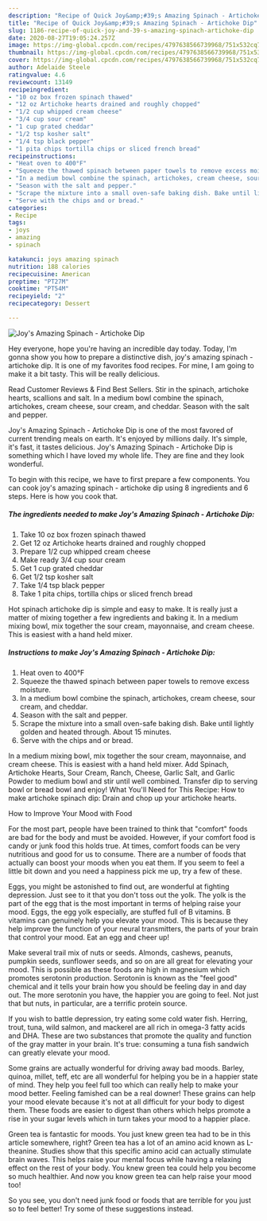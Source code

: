 ```yaml
---
description: "Recipe of Quick Joy&amp;#39;s Amazing Spinach - Artichoke Dip"
title: "Recipe of Quick Joy&amp;#39;s Amazing Spinach - Artichoke Dip"
slug: 1186-recipe-of-quick-joy-and-39-s-amazing-spinach-artichoke-dip
date: 2020-08-27T19:05:24.257Z
image: https://img-global.cpcdn.com/recipes/4797638566739968/751x532cq70/joys-amazing-spinach-artichoke-dip-recipe-main-photo.jpg
thumbnail: https://img-global.cpcdn.com/recipes/4797638566739968/751x532cq70/joys-amazing-spinach-artichoke-dip-recipe-main-photo.jpg
cover: https://img-global.cpcdn.com/recipes/4797638566739968/751x532cq70/joys-amazing-spinach-artichoke-dip-recipe-main-photo.jpg
author: Adelaide Steele
ratingvalue: 4.6
reviewcount: 13149
recipeingredient:
- "10 oz box frozen spinach thawed"
- "12 oz Artichoke hearts drained and roughly chopped"
- "1/2 cup whipped cream cheese"
- "3/4 cup sour cream"
- "1 cup grated cheddar"
- "1/2 tsp kosher salt"
- "1/4 tsp black pepper"
- "1 pita chips tortilla chips or sliced french bread"
recipeinstructions:
- "Heat oven to 400°F"
- "Squeeze the thawed spinach between paper towels to remove excess moisture."
- "In a medium bowl combine the spinach, artichokes, cream cheese, sour cream, and cheddar."
- "Season with the salt and pepper."
- "Scrape the mixture into a small oven-safe baking dish. Bake until lightly golden and heated through. About 15 minutes."
- "Serve with the chips and or bread."
categories:
- Recipe
tags:
- joys
- amazing
- spinach

katakunci: joys amazing spinach 
nutrition: 188 calories
recipecuisine: American
preptime: "PT27M"
cooktime: "PT54M"
recipeyield: "2"
recipecategory: Dessert

---
```



![Joy&#39;s Amazing Spinach - Artichoke Dip](https://img-global.cpcdn.com/recipes/4797638566739968/751x532cq70/joys-amazing-spinach-artichoke-dip-recipe-main-photo.jpg)

Hey everyone, hope you're having an incredible day today. Today, I'm gonna show you how to prepare a distinctive dish, joy&#39;s amazing spinach - artichoke dip. It is one of my favorites food recipes. For mine, I am going to make it a bit tasty. This will be really delicious.

Read Customer Reviews &amp; Find Best Sellers. Stir in the spinach, artichoke hearts, scallions and salt. In a medium bowl combine the spinach, artichokes, cream cheese, sour cream, and cheddar. Season with the salt and pepper.

Joy&#39;s Amazing Spinach - Artichoke Dip is one of the most favored of current trending meals on earth. It's enjoyed by millions daily. It's simple, it's fast, it tastes delicious. Joy&#39;s Amazing Spinach - Artichoke Dip is something which I have loved my whole life. They are fine and they look wonderful.


To begin with this recipe, we have to first prepare a few components. You can cook joy&#39;s amazing spinach - artichoke dip using 8 ingredients and 6 steps. Here is how you cook that.

<!--inarticleads1-->

##### The ingredients needed to make Joy&#39;s Amazing Spinach - Artichoke Dip:

1. Take 10 oz box frozen spinach thawed
1. Get 12 oz Artichoke hearts drained and roughly chopped
1. Prepare 1/2 cup whipped cream cheese
1. Make ready 3/4 cup sour cream
1. Get 1 cup grated cheddar
1. Get 1/2 tsp kosher salt
1. Take 1/4 tsp black pepper
1. Take 1 pita chips, tortilla chips or sliced french bread


Hot spinach artichoke dip is simple and easy to make. It is really just a matter of mixing together a few ingredients and baking it. In a medium mixing bowl, mix together the sour cream, mayonnaise, and cream cheese. This is easiest with a hand held mixer. 

<!--inarticleads2-->

##### Instructions to make Joy&#39;s Amazing Spinach - Artichoke Dip:

1. Heat oven to 400°F
1. Squeeze the thawed spinach between paper towels to remove excess moisture.
1. In a medium bowl combine the spinach, artichokes, cream cheese, sour cream, and cheddar.
1. Season with the salt and pepper.
1. Scrape the mixture into a small oven-safe baking dish. Bake until lightly golden and heated through. About 15 minutes.
1. Serve with the chips and or bread.


In a medium mixing bowl, mix together the sour cream, mayonnaise, and cream cheese. This is easiest with a hand held mixer. Add Spinach, Artichoke Hearts, Sour Cream, Ranch, Cheese, Garlic Salt, and Garlic Powder to medium bowl and stir until well combined. Transfer dip to serving bowl or bread bowl and enjoy! What You&#39;ll Need for This Recipe: How to make artichoke spinach dip: Drain and chop up your artichoke hearts. 

How to Improve Your Mood with Food


For the most part, people have been trained to think that "comfort" foods are bad for the body and must be avoided. However, if your comfort food is candy or junk food this holds true. At times, comfort foods can be very nutritious and good for us to consume. There are a number of foods that actually can boost your moods when you eat them. If you seem to feel a little bit down and you need a happiness pick me up, try a few of these.

Eggs, you might be astonished to find out, are wonderful at fighting depression. Just see to it that you don't toss out the yolk. The yolk is the part of the egg that is the most important in terms of helping raise your mood. Eggs, the egg yolk especially, are stuffed full of B vitamins. B vitamins can genuinely help you elevate your mood. This is because they help improve the function of your neural transmitters, the parts of your brain that control your mood. Eat an egg and cheer up!

Make several trail mix of nuts or seeds. Almonds, cashews, peanuts, pumpkin seeds, sunflower seeds, and so on are all great for elevating your mood. This is possible as these foods are high in magnesium which promotes serotonin production. Serotonin is known as the "feel good" chemical and it tells your brain how you should be feeling day in and day out. The more serotonin you have, the happier you are going to feel. Not just that but nuts, in particular, are a terrific protein source.

If you wish to battle depression, try eating some cold water fish. Herring, trout, tuna, wild salmon, and mackerel are all rich in omega-3 fatty acids and DHA. These are two substances that promote the quality and function of the gray matter in your brain. It's true: consuming a tuna fish sandwich can greatly elevate your mood. 

Some grains are actually wonderful for driving away bad moods. Barley, quinoa, millet, teff, etc are all wonderful for helping you be in a happier state of mind. They help you feel full too which can really help to make your mood better. Feeling famished can be a real downer! These grains can help your mood elevate because it's not at all difficult for your body to digest them. These foods are easier to digest than others which helps promote a rise in your sugar levels which in turn takes your mood to a happier place.

Green tea is fantastic for moods. You just knew green tea had to be in this article somewhere, right? Green tea has a lot of an amino acid known as L-theanine. Studies show that this specific amino acid can actually stimulate brain waves. This helps raise your mental focus while having a relaxing effect on the rest of your body. You knew green tea could help you become so much healthier. And now you know green tea can help raise your mood too!

So you see, you don't need junk food or foods that are terrible for you just so to feel better! Try  some  of  these  suggestions  instead.

